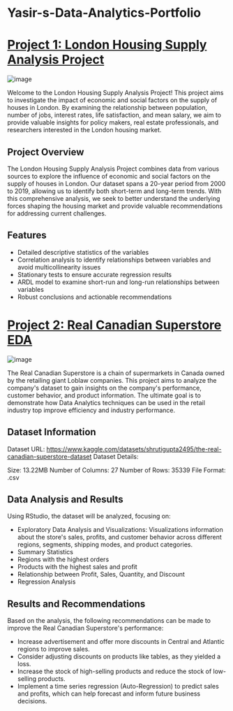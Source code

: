# Yasir-s-Data-Analytics-Portfolio

# [Project 1: London Housing Supply Analysis Project](https://github.com/ykabir19/ykabir19/blob/main/London%20Housing%20Supply%20Analysis%20Project%20%20.ipynb)
![image](https://user-images.githubusercontent.com/116688829/233814178-e2e57d4f-8b80-464b-bd80-315317cc9a67.png)


Welcome to the London Housing Supply Analysis Project! This project aims to investigate the impact of economic and social factors on the supply of houses in London. By examining the relationship between population, number of jobs, interest rates, life satisfaction, and mean salary, we aim to provide valuable insights for policy makers, real estate professionals, and researchers interested in the London housing market.

## Project Overview
The London Housing Supply Analysis Project combines data from various sources to explore the influence of economic and social factors on the supply of houses in London. Our dataset spans a 20-year period from 2000 to 2019, allowing us to identify both short-term and long-term trends. With this comprehensive analysis, we seek to better understand the underlying forces shaping the housing market and provide valuable recommendations for addressing current challenges.

## Features
* Detailed descriptive statistics of the variables
* Correlation analysis to identify relationships between variables and avoid multicollinearity issues
* Stationary tests to ensure accurate regression results
* ARDL model to examine short-run and long-run relationships between variables
* Robust conclusions and actionable recommendations


# [Project 2: Real Canadian Superstore EDA](https://github.com/ykabir19/ykabir19/blob/2ccf8e25ce55183c4218b00a5280c19275b323d9/Exploratory%20Data%20Analysis%20Real%20Canadian%20Super%20store%20.R)
![image](https://user-images.githubusercontent.com/116688829/234446156-7d2afb2d-0f31-4133-8ef6-ab2bb8e62494.png)

The Real Canadian Superstore is a chain of supermarkets in Canada owned by the retailing giant Loblaw companies. This project aims to analyze the company's dataset to gain insights on the company's performance, customer behavior, and product information. The ultimate goal is to demonstrate how Data Analytics techniques can be used in the retail industry top  improve efficiency and industry performance.

## Dataset Information 
Dataset URL: https://www.kaggle.com/datasets/shrutigupta2495/the-real-canadian-superstore-dataset
Dataset Details:

Size: 13.22MB
Number of Columns: 27
Number of Rows: 35339
File Format: .csv

## Data Analysis and Results


Using RStudio, the dataset will be analyzed, focusing on:
* Exploratory Data Analysis and Visualizations: Visualizations information about the store's sales, profits, and customer behavior across different regions, segments, shipping modes, and product categories.
* Summary Statistics
* Regions with the highest orders
* Products with the highest sales and profit
* Relationship between Profit, Sales, Quantity, and Discount
* Regression Analysis

## Results and Recommendations

Based on the analysis, the following recommendations can be made to improve the Real Canadian Superstore's performance:
* Increase advertisement and offer more discounts in Central and Atlantic regions to improve sales.
* Consider adjusting discounts on products like tables, as they yielded a loss.
* Increase the stock of high-selling products and reduce the stock of low-selling products.
* Implement a time series regression (Auto-Regression) to predict sales and profits, which can help forecast and inform future business decisions.

